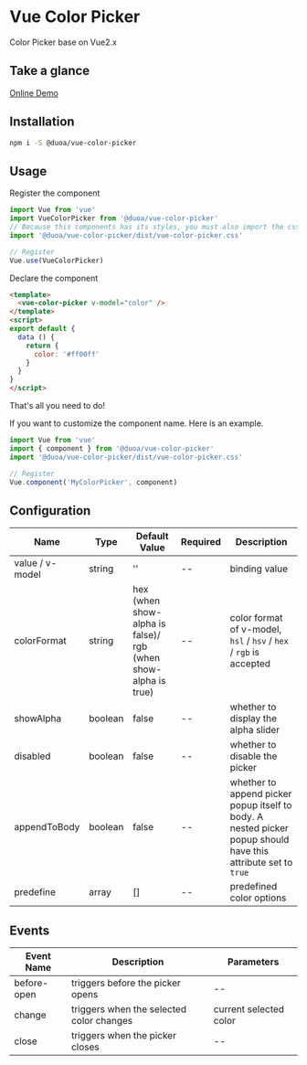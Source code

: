 
# Vue Color Picker

Color Picker base on Vue2.x

## Take a glance

<a href="https://duoani.github.io/vue-color-picker/index.html" target="_blank">Online Demo</a>

## Installation

```bash
npm i -S @duoa/vue-color-picker
```

## Usage

Register the component

```js
import Vue from 'vue'
import VueColorPicker from '@duoa/vue-color-picker'
// Because this components has its styles, you must also import the css file.
import '@duoa/vue-color-picker/dist/vue-color-picker.css'

// Register
Vue.use(VueColorPicker)
```

Declare the component

```html
<template>
  <vue-color-picker v-model="color" />
</template>
<script>
export default {
  data () {
    return {
      color: '#ff00ff'
    }
  }
}
</script>
```

That's all you need to do!

If you want to customize the component name. Here is an example.

```js
import Vue from 'vue'
import { component } from '@duoa/vue-color-picker'
import '@duoa/vue-color-picker/dist/vue-color-picker.css'

// Register
Vue.component('MyColorPicker', component)
```

## Configuration

|  Name   | Type  | Default Value | Required | Description |
|  ----  | ----  | --- | --- | -- |
| value / v-model | string | '' | -- | binding value |
| colorFormat  | string | hex (when show-alpha is false)/ rgb (when show-alpha is true) | -- | color format of v-model, `hsl` / `hsv` / `hex` / `rgb` is accepted |
| showAlpha | boolean | false | -- | whether to display the alpha slider |
| disabled  | boolean | false | -- | whether to disable the picker |
| appendToBody  | boolean | false | -- | whether to append picker popup itself to body. A nested picker popup should have this attribute set to `true` |
| predefine  | array | [] | -- | predefined color options |

## Events
| Event Name | Description | Parameters |
| ---------- | ----------- | ---------- |
| before-open | triggers before the picker opens | -- |
| change | triggers when the selected color changes | current selected color |
| close | triggers when the picker closes | -- |